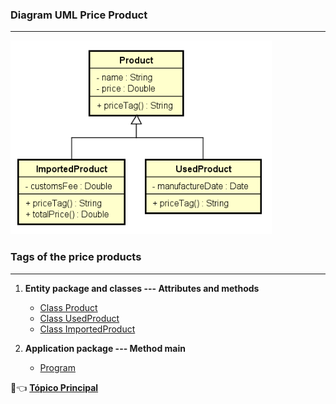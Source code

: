 ### Diagram UML Price Product

***

![Diagram UML Price Product](https://github.com/pliniopereira10/resolucao-desafios-java/blob/main/linguagem-orientada-objeto-uml/ImagensDiagramaUml/diagramUMLPriceProducts.png)

### Tags of the price products

***

1. **Entity package and classes --- Attributes and methods**
   - [Class Product](https://github.com/pliniopereira10/resolucao-desafios-java/blob/main/linguagem-orientada-objeto-uml/umlPriceProduct/entities/Product.java)
   - [Class UsedProduct](https://github.com/pliniopereira10/resolucao-desafios-java/blob/main/linguagem-orientada-objeto-uml/umlPriceProduct/entities/UsedProduct.java)
   - [Class ImportedProduct](https://github.com/pliniopereira10/resolucao-desafios-java/blob/main/linguagem-orientada-objeto-uml/umlPriceProduct/entities/ImportedProduct.java)


2. **Application package --- Method main**
   - [Program](https://github.com/pliniopereira10/resolucao-desafios-java/blob/main/linguagem-orientada-objeto-uml/umlPriceProduct/application/Program.java)

:dart::point_left:  [**Tópico Principal**](https://github.com/pliniopereira10/resolucao-desafios-java)